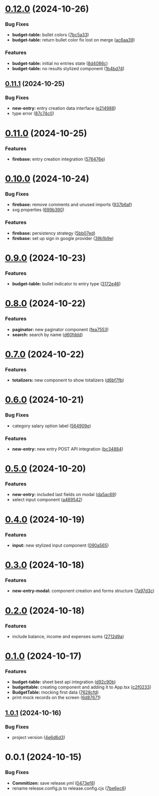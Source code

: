 # [0.12.0](https://github.com/leogrigs/easy-budget/compare/v0.11.1...v0.12.0) (2024-10-26)


### Bug Fixes

* **budget-table:** bullet colors ([7bc5a33](https://github.com/leogrigs/easy-budget/commit/7bc5a334fffa19d315f1a8136b11ee7199c01c82))
* **budget-table:** return bullet color fix lost on merge ([ac6aa39](https://github.com/leogrigs/easy-budget/commit/ac6aa39b41cd02504b0896512bcaf6792f85c4d8))


### Features

* **budget-table:** initial no entries state ([8d4086c](https://github.com/leogrigs/easy-budget/commit/8d4086cd5e630d9f4f4b7959d64a574220fd158e))
* **budget-table:** no results stylized component ([1b4bd74](https://github.com/leogrigs/easy-budget/commit/1b4bd74fc2cf14c049a3e0621e754438e2099362))

## [0.11.1](https://github.com/leogrigs/easy-budget/compare/v0.11.0...v0.11.1) (2024-10-25)


### Bug Fixes

* **new-entry:** entry creation data interface ([e214988](https://github.com/leogrigs/easy-budget/commit/e2149880c1b5333697efcc00f55a4fbff8677ef5))
* type error ([87c74c0](https://github.com/leogrigs/easy-budget/commit/87c74c073a0573d94035d172969f86f31cf83365))

# [0.11.0](https://github.com/leogrigs/easy-budget/compare/v0.10.0...v0.11.0) (2024-10-25)


### Features

* **firebase:** entry creation integration ([576476e](https://github.com/leogrigs/easy-budget/commit/576476efffa80102fec25765c4e2548b2954d255))

# [0.10.0](https://github.com/leogrigs/easy-budget/compare/v0.9.0...v0.10.0) (2024-10-24)


### Bug Fixes

* **firebase:** remove comments and unused imports ([937b6af](https://github.com/leogrigs/easy-budget/commit/937b6af43bac019e6c9ba8d670cc828825ab20b3))
* svg properties ([699b390](https://github.com/leogrigs/easy-budget/commit/699b390cfea4341f901fdd7bc9c2b30e969cc0d1))


### Features

* **firebase:** persistency strategy ([5bb07ed](https://github.com/leogrigs/easy-budget/commit/5bb07ed3a11ea8d55697a6923f3bc00d0c3e1fd5))
* **firebase:** set up sign in google provider ([39b1b9e](https://github.com/leogrigs/easy-budget/commit/39b1b9e7fd92a1aedafe2542a1236be69c8dd9fd))

# [0.9.0](https://github.com/leogrigs/easy-budget/compare/v0.8.0...v0.9.0) (2024-10-23)


### Features

* **budget-table:** bullet indicator to entry type ([3172e46](https://github.com/leogrigs/easy-budget/commit/3172e4656b90a88ac4ee9867eaf436fcd65bbc3b))

# [0.8.0](https://github.com/leogrigs/easy-budget/compare/v0.7.0...v0.8.0) (2024-10-22)


### Features

* **paginator:** new paginator component ([fea7553](https://github.com/leogrigs/easy-budget/commit/fea7553e70e97f18563654599b1580dd78c761d2))
* **search:** search by name ([d60fddd](https://github.com/leogrigs/easy-budget/commit/d60fddd78fee737fe7eeb789b8af963ecb2969de))

# [0.7.0](https://github.com/leogrigs/easy-budget/compare/v0.6.0...v0.7.0) (2024-10-22)


### Features

* **totalizers:** new component to show totalizers ([d6bf7fb](https://github.com/leogrigs/easy-budget/commit/d6bf7fbe7d5d280ed56585253c5d6935fa6c6976))

# [0.6.0](https://github.com/leogrigs/easy-budget/compare/v0.5.0...v0.6.0) (2024-10-21)


### Bug Fixes

* category salary option label ([564909e](https://github.com/leogrigs/easy-budget/commit/564909e3be9fbca3728852e18e761b82306fb97d))


### Features

* **new-entry:** new entry POST API integration ([bc34884](https://github.com/leogrigs/easy-budget/commit/bc34884c8378068867a35fe3ffbe5a7284928b62))

# [0.5.0](https://github.com/leogrigs/easy-budget/compare/v0.4.0...v0.5.0) (2024-10-20)


### Features

* **new-entry:** included last fields on modal ([da5ac69](https://github.com/leogrigs/easy-budget/commit/da5ac697bf7714169e89f4942f24b3a23865d23e))
* select input component ([a469542](https://github.com/leogrigs/easy-budget/commit/a46954252d79e7db34ef629af69d17a5779b5f3e))

# [0.4.0](https://github.com/leogrigs/easy-budget/compare/v0.3.0...v0.4.0) (2024-10-19)


### Features

* **input:** new stylized input component ([090a565](https://github.com/leogrigs/easy-budget/commit/090a5652fb24a09871c6c21378db0e04bea11556))

# [0.3.0](https://github.com/leogrigs/easy-budget/compare/v0.2.0...v0.3.0) (2024-10-18)


### Features

* **new-entry-modal:** component creation and forms structure ([7a97d3c](https://github.com/leogrigs/easy-budget/commit/7a97d3cd7fb93dc0cf31c05fd27b94ab438f5276))

# [0.2.0](https://github.com/leogrigs/easy-budget/compare/v0.1.0...v0.2.0) (2024-10-18)


### Features

* include balance, income and expenses sums ([2712d9a](https://github.com/leogrigs/easy-budget/commit/2712d9a93bbbb89338c85cad90d3dfc44ebe4312))

# [0.1.0](https://github.com/leogrigs/easy-budget/compare/v0.0.2...v0.1.0) (2024-10-17)


### Features

* **budget-table:** sheet best api integration ([d92c90b](https://github.com/leogrigs/easy-budget/commit/d92c90b7ea2628296e87a06eba6514059e35ff13))
* **budgettable:** creating component and adding it to App.tsx ([c2f0233](https://github.com/leogrigs/easy-budget/commit/c2f023351c643d94de3dc1898676f073c8a5f3fe))
* **BudgetTable:** mocking first data ([7628cfd](https://github.com/leogrigs/easy-budget/commit/7628cfd3bbf7ff1dc0644bec82785c9874309d8e))
* print mock records on the screen ([6d87671](https://github.com/leogrigs/easy-budget/commit/6d876710e3673dc6dc450ca9a384206e340ca5f9))

## [1.0.1](https://github.com/leogrigs/easy-budget/compare/v1.0.0...v1.0.1) (2024-10-16)


### Bug Fixes

* project version ([4e6d6d3](https://github.com/leogrigs/easy-budget/commit/4e6d6d389a64abe833b6c0f606f3db4ff6065356))

# 0.0.1 (2024-10-15)

### Bug Fixes

- **Commitizen:** save release.yml ([0473ef8](https://github.com/leogrigs/easy-budget/commit/0473ef8495bcf024ac3697454a1a81520ad79303))
- rename release.config.js to release.config.cjs ([7be6ec6](https://github.com/leogrigs/easy-budget/commit/7be6ec6aedf110dabfb042fdd18b231d533202ac))
